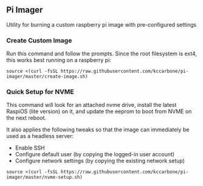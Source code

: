 ## Pi Imager

Utility for burning a custom raspberry pi image with pre-configured settings

### Create Custom Image

Run this command and follow the prompts. Since the root filesystem is ext4, this works best running on a raspberry pi:
```
source <(curl -fsSL https://raw.githubusercontent.com/kccarbone/pi-imager/master/create-image.sh)
```

### Quick Setup for NVME

This command will look for an attached nvme drive, install the latest RaspiOS (lite version) on it, and update the eeprom to boot from NVME on the next reboot. 

It also applies the following tweaks so that the image can immediately be used as a headless server:

- Enable SSH
- Configure default user (by copying the logged-in user account)
- Configure network settings (by copying the existing network setup)

```
source <(curl -fsSL https://raw.githubusercontent.com/kccarbone/pi-imager/master/nvme-setup.sh)
```